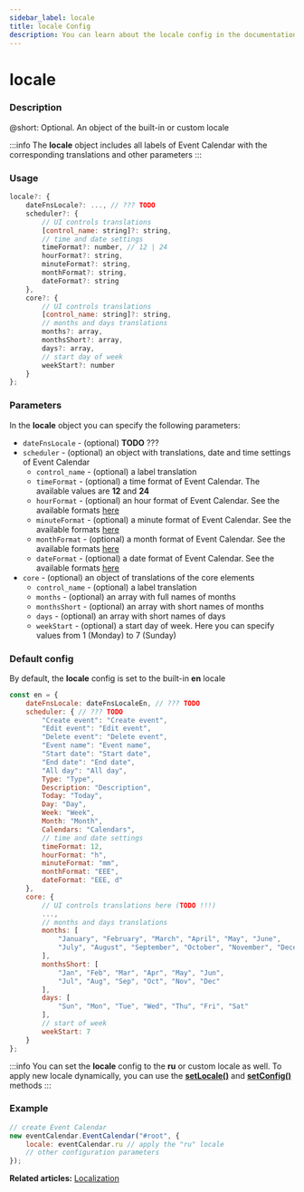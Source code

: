 ```yaml
---
sidebar_label: locale
title: locale Config
description: You can learn about the locale config in the documentation of the DHTMLX JavaScript Event Calendar library. Browse developer guides and API reference, try out code examples and live demos, and download a free 30-day evaluation version of DHTMLX Event Calendar.
---
```


# locale

### Description

@short: Optional. An object of the built-in or custom locale

:::info
The **locale** object includes all labels of Event Calendar with the corresponding translations and other parameters
:::

### Usage

~~~jsx {}
locale?: {
	dateFnsLocale?: ..., // ??? TODO
	scheduler?: {
		// UI controls translations
		[control_name: string]?: string,
		// time and date settings
		timeFormat?: number, // 12 | 24
		hourFormat?: string,
		minuteFormat?: string,
		monthFormat?: string,
		dateFormat?: string
	},
	core?: {
		// UI controls translations
		[control_name: string]?: string,
		// months and days translations 
		months?: array,
		monthsShort?: array,
		days?: array,
		// start day of week
		weekStart?: number
	}
};
~~~

### Parameters

In the **locale** object you can specify the following parameters:

- `dateFnsLocale` - (optional) **TODO** ???
- `scheduler` - (optional) an object with translations, date and time settings of Event Calendar
	- `control_name` - (optional) a label translation
	- `timeFormat` -  (optional) a time format of Event Calendar. The available values are **12** and **24**
	- `hourFormat` - (optional) an hour format of Event Calendar. See the available formats [here](https://date-fns.org/v2.27.0/docs/format)
	- `minuteFormat` - (optional) a minute format of Event Calendar. See the available formats [here](https://date-fns.org/v2.27.0/docs/format)
	- `monthFormat` - (optional) a month format of Event Calendar. See the available formats [here](https://date-fns.org/v2.27.0/docs/format)
	- `dateFormat` - (optional) a date format of Event Calendar. See the available formats [here](https://date-fns.org/v2.27.0/docs/format)
- `core` - (optional) an object of translations of the core elements
	- `control_name` - (optional) a label translation
	- `months` - (optional) an array with full names of months
	- `monthsShort` - (optional) an array with short names of months
	- `days` - (optional) an array with short names of days
	- `weekStart` - (optional) a start day of week. Here you can specify values from 1 (Monday) to 7 (Sunday)

### Default config

By default, the **locale** config is set to the built-in **en** locale

~~~jsx {
const en = {
    dateFnsLocale: dateFnsLocaleEn, // ??? TODO
    scheduler: { // ??? TODO
        "Create event": "Create event",
        "Edit event": "Edit event",
        "Delete event": "Delete event",
        "Event name": "Event name",
        "Start date": "Start date",
        "End date": "End date",
        "All day": "All day",
        Type: "Type",
        Description: "Description",
        Today: "Today",
        Day: "Day",
        Week: "Week",
        Month: "Month",
        Calendars: "Calendars",
        // time and date settings
        timeFormat: 12,
        hourFormat: "h",
        minuteFormat: "mm",
        monthFormat: "EEE",
        dateFormat: "EEE, d"
    },
    core: {
        // UI controls translations here (TODO !!!)
        ..., 
        // months and days translations  
        months: [
            "January", "February", "March", "April", "May", "June",
            "July", "August", "September", "October", "November", "December"
        ],
        monthsShort: [
            "Jan", "Feb", "Mar", "Apr", "May", "Jun",
            "Jul", "Aug", "Sep", "Oct", "Nov", "Dec"
        ],
        days: [ 
            "Sun", "Mon", "Tue", "Wed", "Thu", "Fri", "Sat" 
        ],
        // start of week
        weekStart: 7
    }
};
~~~

:::info
You can set the **locale** config to the **ru** or custom locale as well. To apply new locale dynamically, you can use the
[**setLocale()**](../../methods/js_eventcalendar_setlocale_method) and 
[**setConfig()**](../../methods/js_eventcalendar_setconfig_method) methods
:::

### Example

~~~jsx {3}
// create Event Calendar
new eventCalendar.EventCalendar("#root", {
	locale: eventСalendar.ru // apply the "ru" locale
	// other configuration parameters
});
~~~

**Related articles:** [Localization](../../../guides/localization)